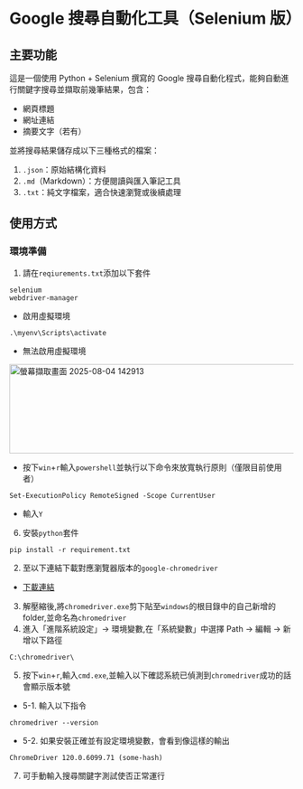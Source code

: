 # Google 搜尋自動化工具（Selenium 版）

## 主要功能

這是一個使用 Python + Selenium 撰寫的 Google 搜尋自動化程式，能夠自動進行關鍵字搜尋並擷取前幾筆結果，包含：

- 網頁標題
- 網址連結
- 摘要文字（若有）

並將搜尋結果儲存成以下三種格式的檔案：

1. `.json`：原始結構化資料
2. `.md`（Markdown）：方便閱讀與匯入筆記工具
3. `.txt`：純文字檔案，適合快速瀏覽或後續處理

## 使用方式

### 環境準備

1. 請在`reqiurements.txt`添加以下套件
```
selenium
webdriver-manager
```
- 啟用虛擬環境
```
.\myenv\Scripts\activate 
```

- 無法啟用虛擬環境
<img width="868" height="158" alt="螢幕擷取畫面 2025-08-04 142913" src="https://github.com/user-attachments/assets/9525afd1-80b3-4be7-bd74-c440a7a6ea21" />

- 按下`win`+`r`輸入`powershell`並執行以下命令來放寬執行原則（僅限目前使用者）
```
Set-ExecutionPolicy RemoteSigned -Scope CurrentUser
```
- 輸入`Y`
6. 安裝`python`套件
```
pip install -r requirement.txt
```

2. 至以下連結下載對應瀏覽器版本的`google-chromedriver`
- [下載連結](https://googlechromelabs.github.io/chrome-for-testing/#stable)
3. 解壓縮後,將`chromedriver.exe`剪下貼至`windows`的根目錄中的自己新增的folder,並命名為`chromedriver`
4. 進入「進階系統設定」→ 環境變數,在「系統變數」中選擇 Path → 編輯 → 新增以下路徑
```
C:\chromedriver\
```
5. 按下`win`+`r`,輸入`cmd.exe`,並輸入以下確認系統已偵測到`chromedriver`成功的話會顯示版本號
- 5-1. 輸入以下指令
```
chromedriver --version
```
- 5-2. 如果安裝正確並有設定環境變數，會看到像這樣的輸出
```
ChromeDriver 120.0.6099.71 (some-hash)
```

7. 可手動輸入搜尋關鍵字測試使否正常運行
